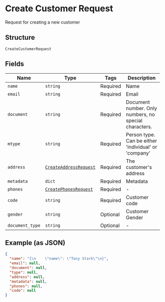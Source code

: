
# Create Customer Request

Request for creating a new customer

## Structure

`CreateCustomerRequest`

## Fields

| Name | Type | Tags | Description |
|  --- | --- | --- | --- |
| `name` | `string` | Required | Name |
| `email` | `string` | Required | Email |
| `document` | `string` | Required | Document number. Only numbers, no special characters. |
| `mtype` | `string` | Required | Person type. Can be either 'individual' or 'company' |
| `address` | [`CreateAddressRequest`](../../doc/models/create-address-request.md) | Required | The customer's address |
| `metadata` | `dict` | Required | Metadata |
| `phones` | [`CreatePhonesRequest`](../../doc/models/create-phones-request.md) | Required | - |
| `code` | `string` | Required | Customer code |
| `gender` | `string` | Optional | Customer Gender |
| `document_type` | `string` | Optional | - |

## Example (as JSON)

```json
{
  "name": "{\n    \"name\": \"Tony Stark\"\n}",
  "email": null,
  "document": null,
  "type": null,
  "address": null,
  "metadata": null,
  "phones": null,
  "code": null
}
```

